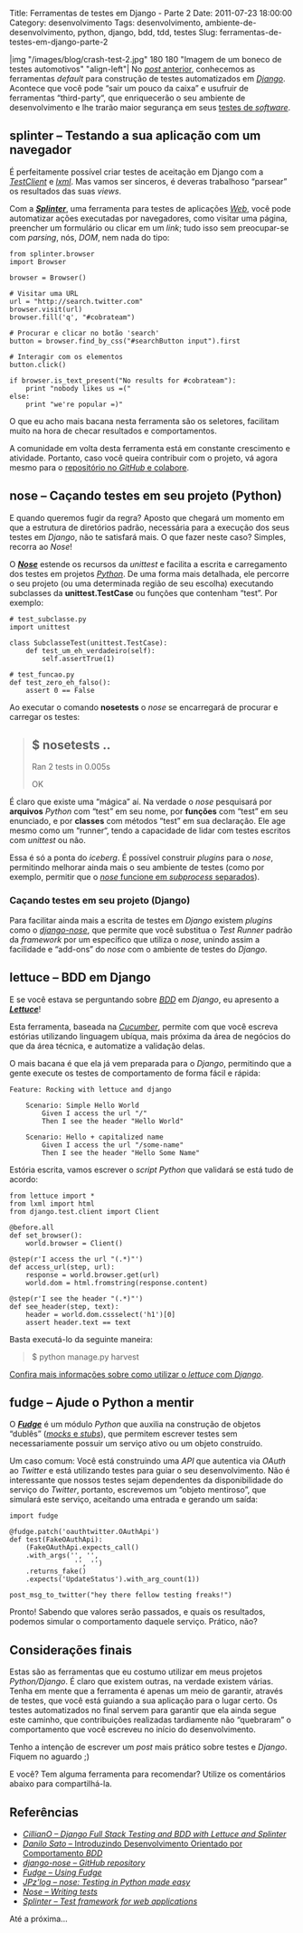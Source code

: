 Title: Ferramentas de testes em Django - Parte 2
Date: 2011-07-23 18:00:00
Category: desenvolvimento
Tags: desenvolvimento, ambiente-de-desenvolvimento, python, django, bdd, tdd, testes
Slug: ferramentas-de-testes-em-django-parte-2


|img "/images/blog/crash-test-2.jpg" 180 180 "Imagem de um boneco de testes automotivos" "align-left"|
No [*post* anterior][],
conhecemos as ferramentas *default* para construção de testes
automatizados em [*Django*][]. Acontece que você pode “sair um pouco da
caixa” e usufruir de ferramentas “third-party“, que enriquecerão o seu
ambiente de desenvolvimento e lhe trarão maior segurança em seus [testes
de *software*][].

<!-- PELICAN_END_SUMMARY -->


splinter – Testando a sua aplicação com um navegador
----------------------------------------------------

É perfeitamente possível criar testes de aceitação em Django com a
[*TestClient*][] e [*lxml*][]. Mas vamos ser sinceros, é deveras
trabalhoso “parsear” os resultados das suas *views*.

Com a [***Splinter***][], uma ferramenta para testes de aplicações
[*Web*][], você pode automatizar ações executadas por navegadores, como
visitar uma página, preencher um formulário ou clicar em um *link*; tudo
isso sem preocupar-se com *parsing*, nós, *DOM*, nem nada do tipo:

    from splinter.browser
	import Browser

	browser = Browser()
	
	# Visitar uma URL
	url = "http://search.twitter.com"
	browser.visit(url)
	browser.fill('q', "#cobrateam")
	
	# Procurar e clicar no botão 'search'
	button = browser.find_by_css("#searchButton input").first
	
	# Interagir com os elementos
	button.click()
	
	if browser.is_text_present("No results for #cobrateam"):
		print "nobody likes us =("
	else:
		print "we're popular =)"


O que eu acho mais bacana nesta ferramenta são os seletores, facilitam
muito na hora de checar resultados e comportamentos.

A comunidade em volta desta ferramenta está em constante crescimento e
atividade. Portanto, caso você queira contribuir com o projeto, vá agora
mesmo para o [repositório no *GitHub* e colabore][].


nose – Caçando testes em seu projeto (Python)
---------------------------------------------

E quando queremos fugir da regra? Aposto que chegará um momento em que a
estrutura de diretórios padrão, necessária para a execução dos seus
testes em *Django*, não te satisfará mais. O que fazer neste caso?
Simples, recorra ao *Nose*!

O [***Nose***][] estende os recursos da *unittest* e facilita a escrita
e carregamento dos testes em projetos [*Python*][]. De uma forma mais
detalhada, ele percorre o seu projeto (ou uma determinada região de seu
escolha) executando subclasses da **unittest.TestCase** ou funções que
contenham “test”. Por exemplo:

    # test_subclasse.py
	import unittest
	
	class SubclasseTest(unittest.TestCase):
		def test_um_eh_verdadeiro(self):
			self.assertTrue(1)
	
	# test_funcao.py
	def test_zero_eh_falso():
		assert 0 == False


Ao executar o comando **nosetests** o *nose* se encarregará de procurar
e carregar os testes:

> $ nosetests
> ..
> ----------------------------------------------------------------------
> Ran 2 tests in 0.005s
>
> OK


É claro que existe uma “mágica” aí. Na verdade o *nose* pesquisará por
**arquivos** *Python* com “test” em seu nome, por **funções** com “test”
em seu enunciado, e por **classes** com métodos “test” em sua
declaração. Ele age mesmo como um “runner“, tendo a capacidade de lidar
com testes escritos com *unittest* ou não.

Essa é só a ponta do *iceberg*. É possível construir *plugins* para o
*nose*, permitindo melhorar ainda mais o seu ambiente de testes (como
por exemplo, permitir que o [*nose* funcione em *subprocess*
separados][]).


### Caçando testes em seu projeto (Django)

Para facilitar ainda mais a escrita de testes em *Django* existem
*plugins* como o [*django-nose*][], que permite que você substitua o
*Test Runner* padrão da *framework* por um específico que utiliza o
*nose*, unindo assim a facilidade e “add-ons” do *nose* com o ambiente
de testes do *Django*.


lettuce – BDD em Django
-------------------------------------------------

E se você estava se perguntando sobre [*BDD*][] em *Django*, eu
apresento a [***Lettuce***][]!

Esta ferramenta, baseada na [*Cucumber*][], permite com que você escreva
estórias utilizando linguagem ubíqua, mais próxima da área de negócios
do que da área técnica, e automatize a validação delas.

O mais bacana é que ela já vem preparada para o *Django*, permitindo que
a gente execute os testes de comportamento de forma fácil e rápida:

    Feature: Rocking with lettuce and django
	
		Scenario: Simple Hello World
			Given I access the url "/"
			Then I see the header "Hello World"
		
		Scenario: Hello + capitalized name
			Given I access the url "/some-name"
			Then I see the header "Hello Some Name"


Estória escrita, vamos escrever o *script* *Python* que validará se está
tudo de acordo:

    from lettuce import *
	from lxml import html
	from django.test.client import Client
	
	@before.all
	def set_browser():
		world.browser = Client()
	
	@step(r'I access the url "(.*)"')
	def access_url(step, url):
		response = world.browser.get(url)
		world.dom = html.fromstring(response.content)
	
	@step(r'I see the header "(.*)"')
	def see_header(step, text):
		header = world.dom.cssselect('h1')[0]
		assert header.text == text


Basta executá-lo da seguinte maneira:

> $ python manage.py harvest

[Confira mais informações sobre como utilizar o *lettuce* com *Django*][].


fudge – Ajude o Python a mentir
-------------------------------

O [***Fudge***][] é um módulo *Python* que auxilia na construção de
objetos “dublês” ([*mocks* e *stubs*][]), que permitem escrever testes
sem necessariamente possuir um serviço ativo ou um objeto construído.

Um caso comum: Você está construindo uma *API* que autentica via *OAuth*
ao *Twitter* e está utilizando testes para guiar o seu desenvolvimento.
Não é interessante que nossos testes sejam dependentes da
disponibilidade do serviço do *Twitter*, portanto, escrevemos um “objeto
mentiroso”, que simulará este serviço, aceitando uma entrada e gerando
um saída:

    import fudge
	
	@fudge.patch('oauthtwitter.OAuthApi')
	def test(FakeOAuthApi):
		(FakeOAuthApi.expects_call()
		.with_args('', '',
					'', '')
		.returns_fake()
		.expects('UpdateStatus').with_arg_count(1))
	
	post_msg_to_twitter("hey there fellow testing freaks!")


Pronto! Sabendo que valores serão passados, e quais os resultados,
podemos simular o comportamento daquele serviço. Prático, não?


Considerações finais
--------------------

Estas são as ferramentas que eu costumo utilizar em meus projetos
*Python/Django*. É claro que existem outras, na verdade existem várias.
Tenha em mente que a ferramenta é apenas um meio de garantir, através de
testes, que você está guiando a sua aplicação para o lugar certo. Os
testes automatizados no final servem para garantir que ela ainda segue
este caminho, que contribuições realizadas tardiamente não “quebraram” o
comportamento que você escreveu no início do desenvolvimento.

Tenho a intenção de escrever um *post* mais prático sobre testes e
*Django*. Fiquem no aguardo ;)

E você? Tem alguma ferramenta para recomendar? Utilize os comentários
abaixo para compartilhá-la.


Referências
-----------

* [*CillianO – Django Full Stack Testing and BDD with Lettuce and Splinter*][]
* [*Danilo Sato* – Introduzindo Desenvolvimento Orientado por Comportamento *BDD*][]
* [*django-nose – GitHub repository*][]
* [*Fudge – Using Fudge*][]
* [*JPz’log – nose: Testing in Python made easy*][]
* [*Nose – Writing tests*][]
* [*Splinter – Test framework for web applications*][]

Até a próxima…


  [*post* anterior]: {filename}ferramentas-de-testes-em-django-parte-1.md
    "Ferramentas de testes em Django - Parte 1"
  [*Django*]: {tag}django
    "Leia mais sobre Django"
  [testes de *software*]: {tag}testes
    "Leia mais sobre testes"
  [*TestClient*]: https://docs.djangoproject.com/en/dev/topics/testing/#module-django.test.client
    "Testando aplicações web com test client em Django"
  [*lxml*]: http://lxml.de/ "Faça parser XML e HTML com lxml"
  [***Splinter***]: http://splinter.cobrateam.info/
    "Visite a documentação oficial da Splinter"
  [*Web*]: {tag}web "Leia mais sobre Web"
  [repositório no *GitHub* e colabore]: https://github.com/cobrateam/splinter
    "Repositório da Splinter no GitHub"
  [***Nose***]: http://somethingaboutorange.com/mrl/projects/nose/1.0.0/
    "Nose - is nicer testing for Python"
  [*Python*]: {tag}python
    "Leia mais sobre Python"
  [*nose* funcione em *subprocess* separados]: http://pypi.python.org/pypi/nosepipe/
    "Conheça o nosepipe"
  [*django-nose*]: http://pypi.python.org/pypi/django-nose
    "Utilize o nose em seus projetos Django"
  [*BDD*]: {tag}bdd "Leia mais sobre BDD"
  [***Lettuce***]: http://lettuce.it/intro/overview.html#intro-overview
    "Saiba mais sobre a lettuce"
  [*Cucumber*]: http://cukes.info/ "Cucumber - Making BDD fun"
  [Confira mais informações sobre como utilizar o *lettuce* com *Django*]: http://lettuce.it/recipes/django-lxml.html#recipes-django-lxml
    "Django + Lettuce, uma dupla interessante!"
  [***Fudge***]: http://farmdev.com/projects/fudge/
    "Fudge, criando objetos mentirosos"
  [*mocks* e *stubs*]: http://www.infoq.com/br/articles/mocks-Arent-Stubs
    "Mocks não são Stubs"
  [*CillianO – Django Full Stack Testing and BDD with Lettuce and Splinter*]: http://cilliano.com/blog/2011/02/07/django-bdd-with-lettuce-and-splinter/
    "Leia sobre Django, BDD, Lettuce e Splinter"
  [*Danilo Sato* – Introduzindo Desenvolvimento Orientado por Comportamento *BDD*]: http://www.dtsato.com/blog/work/introduzindo_desenvolvimento_orientado_comportamento_bdd/
    "Não sabe o que é BDD? Conheça neste artigo de Danilo Sato"
  [*django-nose – GitHub repository*]: https://github.com/jbalogh/django-nose
    "Visite o repositório do django-nose no GitHub"
  [*Fudge – Using Fudge*]: http://farmdev.com/projects/fudge/using-fudge.html#fudging-a-web-service
    "Documentação oficial do Fudge"
  [*JPz’log – nose: Testing in Python made easy*]: http://jpz-log.info/archives/2010/06/08/nose-testing-in-python-made-easy/
    "Testes em Python passam a ser mais fáceis com nose"
  [*Nose – Writing tests*]: http://somethingaboutorange.com/mrl/projects/nose/1.0.0/writing_tests.html
    "Aprenda a escrever testes Python com o Nose"
  [*Splinter – Test framework for web applications*]: http://splinter.cobrateam.info/
    "Conheça o projeto Splinter, e envolva-se"

